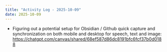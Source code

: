 ```yaml
---
title: "Activity Log - 2025-10-09"
date: 2025-10-09
---
```


- Figuring out a potential setup for Obsidian / Github quick capture and synchronization on both mobile and desktop for speech, text and image: https://chatgpt.com/canvas/shared/68ef587d86dc8191bfc6fcf37b0d0188
